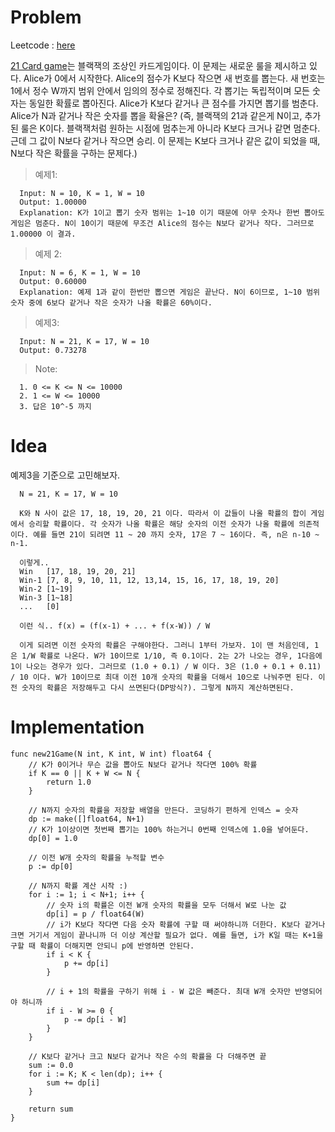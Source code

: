 # Problem
Leetcode : [here](https://leetcode.com/problems/new-21-game/)

[21 Card game](https://en.wikipedia.org/wiki/Twenty-One_(card_game))는 블랙잭의 조상인 카드게임이다. 이 문제는 새로운 룰을 제시하고 있다. Alice가 0에서 시작한다. Alice의 점수가 K보다 작으면 새 번호를 뽑는다. 새 번호는 1에서 정수 W까지 범위 안에서 임의의 정수로 정해진다. 각 뽑기는 독립적이며 모든 숫자는 동일한 확률로 뽑아진다. Alice가 K보다 같거나 큰 점수를 가지면 뽑기를 범춘다. Alice가 N과 같거나 작은 숫자를 뽑을 확율은? (즉, 블랙잭의 21과 같은게 N이고, 추가된 룰은 K이다. 블랙잭처럼 원하는 시점에 멈추는게 아니라 K보다 크거나 같면 멈춘다. 근데 그 값이 N보다 같거나 작으면 승리. 이 문제는 K보다 크거나 같은 값이 되었을 때, N보다 작은 확률을 구하는 문제다.)

> 예제1:
```
  Input: N = 10, K = 1, W = 10
  Output: 1.00000
  Explanation: K가 1이고 뽑기 숫자 범위는 1~10 이기 때문에 아무 숫자나 한번 뽑아도 게임은 멈춘다. N이 10이기 때문에 무조건 Alice의 점수는 N보다 같거나 작다. 그러므로 1.00000 이 결과.
```
> 예제 2:
```
  Input: N = 6, K = 1, W = 10
  Output: 0.60000
  Explanation: 예제 1과 같이 한번만 뽑으면 게임은 끝난다. N이 6이므로, 1~10 범위 숫자 중에 6보다 같거나 작은 숫자가 나올 확률은 60%이다.
```
> 예제3:
```
  Input: N = 21, K = 17, W = 10
  Output: 0.73278
```
> Note:
```
  1. 0 <= K <= N <= 10000
  2. 1 <= W <= 10000
  3. 답은 10^-5 까지
```

# Idea
예제3을 기준으로 고민해보자.
```
  N = 21, K = 17, W = 10

  K와 N 사이 값은 17, 18, 19, 20, 21 이다. 따라서 이 값들이 나올 확률의 합이 게임에서 승리할 확률이다. 각 숫자가 나올 확률은 해당 숫자의 이전 숫자가 나올 확률에 의존적이다. 예를 들면 21이 되려면 11 ~ 20 까지 숫자, 17은 7 ~ 16이다. 즉, n은 n-10 ~ n-1.

  이렇게..
  Win   [17, 18, 19, 20, 21]
  Win-1 [7, 8, 9, 10, 11, 12, 13,14, 15, 16, 17, 18, 19, 20]
  Win-2 [1~19]
  Win-3 [1~18]
  ...   [0]
    
  이런 식.. f(x) = (f(x-1) + ... + f(x-W)) / W
  
  이게 되려면 이전 숫자의 확률은 구해야한다. 그러니 1부터 가보자. 1이 맨 처음인데, 1은 1/W 확률로 나온다. W가 10이므로 1/10, 즉 0.1이다. 2는 2가 나오는 경우, 1다음에 1이 나오는 경우가 있다. 그러므로 (1.0 + 0.1) / W 이다. 3은 (1.0 + 0.1 + 0.11) / 10 이다. W가 10이므로 최대 이전 10개 숫자의 확률을 더해서 10으로 나눠주면 된다. 이전 숫자의 확률은 저장해두고 다시 쓰면된다(DP방식?). 그렇게 N까지 계산하면된다.
```

# Implementation
```golang
func new21Game(N int, K int, W int) float64 {
    // K가 0이거나 무슨 값을 뽑아도 N보다 같거나 작다면 100% 확률
    if K == 0 || K + W <= N {
        return 1.0
    }

    // N까지 숫자의 확률을 저장할 배열을 만든다. 코딩하기 편하게 인덱스 = 숫자
    dp := make([]float64, N+1)
    // K가 1이상이면 첫번째 뽑기는 100% 하는거니 0번째 인덱스에 1.0을 넣어둔다.
    dp[0] = 1.0

    // 이전 W개 숫자의 확률을 누적할 변수
    p := dp[0]

    // N까지 확률 계산 시작 :)
    for i := 1; i < N+1; i++ {
        // 숫자 i의 확률은 이전 W개 숫자의 확률을 모두 더해서 W로 나눈 값
        dp[i] = p / float64(W)
        // i가 K보다 작다면 다음 숫자 확률에 구할 때 써야하니까 더한다. K보다 같거나 크면 거기서 게임이 끝나니까 더 이상 계산할 필요가 없다. 예를 들면, i가 K일 때는 K+1을 구할 때 확률이 더해지면 안되니 p에 반영하면 안된다.
        if i < K {
            p += dp[i]
        }

        // i + 1의 확률을 구하기 위해 i - W 값은 빼준다. 최대 W개 숫자만 반영되어야 하니까
        if i - W >= 0 {
            p -= dp[i - W]
        }
    }

    // K보다 같거나 크고 N보다 같거나 작은 수의 확률을 다 더해주면 끝
    sum := 0.0
    for i := K; K < len(dp); i++ {
        sum += dp[i]
    }

    return sum
}

```